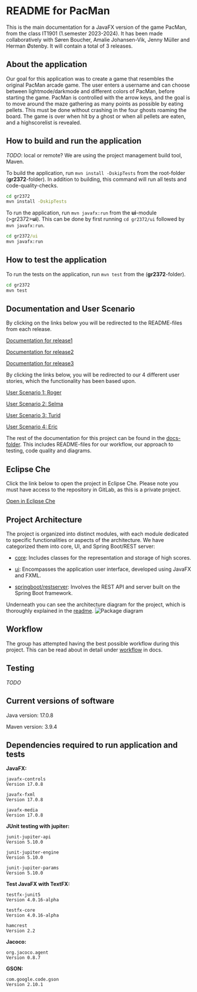 # README for PacMan

This is the main documentation for a JavaFX version of the game PacMan, from the class IT1901 (1.semester 2023-2024).
It has been made collaboratively with Søren Boucher, Amalie Johansen-Vik, Jenny Müller and Herman Østenby.
It will contain a total of 3 releases.

## About the application

Our goal for this application was to create a game that resembles the original PacMan arcade game. The user enters a username and can choose between lightmode/darkmode and different colors of PacMan, before starting the game. PacMan is controlled with the arrow keys, and the goal is to move around the maze gathering as many points as possible by eating pellets. This must be done without crashing in the four ghosts roaming the board. The game is over when hit by a ghost or when all pellets are eaten, and a highscorelist is revealed.

## How to build and run the application
*TODO*: local or remote?
We are using the project management build tool, Maven.

To build the application, run  `mvn install -DskipTests` from the root-folder (**gr2372**-folder). In addition to building, this command will run all tests and code-quality-checks.

```bat
cd gr2372
mvn install -DskipTests
```

To run the application, run  `mvn javafx:run` from the **ui**-module (>gr2372>**ui**). This can be done by first running `cd gr2372/ui` followed by `mvn javafx:run`.

```bat
cd gr2372/ui
mvn javafx:run
```

## How to test the application

 To run the tests on the application, run  `mvn test` from the (**gr2372**-folder).

 ```bat
cd gr2372
mvn test
```

## Documentation and User Scenario

By clicking on the links below you will be redirected to the README-files from each release.

[Documentation for release1](/gr2372/docs/release1/README.md)

[Documentation for release2](/gr2372/docs/release2/README.md)

[Documentation for release3](/gr2372/docs/release3/README.md)

By clicking the links below, you will be redirected to our 4 different user stories, which the functionality has been based upon.

[User Scenario 1: Roger](/gr2372/docs/userstories/userstory1.md)

[User Scenario 2: Selma](/gr2372/docs/userstories/userstory2.md)

[User Scenario 3: Turid](/gr2372/docs/userstories/userstory3.md)

[User Scenario 4: Eric](/gr2372/docs/userstories/userstory4.md)

The rest of the documentation for this project can be found in the [docs-folder](/gr2372/docs). This includes README-files for our workflow, our approach to testing, code quality and diagrams.

## Eclipse Che

Click the link below to open the project in Eclipse Che. Please note you must have access to the repository in GitLab, as this is a private project.

[Open in Eclipse Che](https://che.stud.ntnu.no/dashboard/#https://gitlab.stud.idi.ntnu.no/it1901/groups-2023/gr2372/gr2372?new)

## Project Architecture

The project is organized into distinct modules, with each module dedicated to specific functionalities or aspects of the architecture. We have categorized them into core, UI, and Spring Boot/REST server:

- [core](/gr2372/core/README.md): Includes classes for the representation and storage of high scores.

- [ui](/gr2372/ui/README.md): Encompasses the application user interface, developed using JavaFX and FXML.

- [springboot/restserver](/gr2372/springboot/restserver/README.md): Involves the REST API and server built on the Spring Boot framework.

Underneath you can see the architecture diagram for the project, which is thoroughly explained in the [readme](/gr2372/docs/diagrams/release3/README.md).
![Package diagram](image-1.png)


## Workflow

The group has attempted having the best possible workflow during this project. This can be read about in detail under [workflow](/gr2372/docs/workflow/README.md) in docs.

## Testing
*TODO*

## Current versions of software

Java version: 17.0.8

Maven version: 3.9.4

## Dependencies required to run application and tests

**JavaFX:**

    javafx-controls
    Version 17.0.8

    javafx-fxml
    Version 17.0.8

    javafx-media
    Version 17.0.8

**JUnit testing with jupiter:**

    junit-jupiter-api
    Version 5.10.0

    junit-jupiter-engine
    Version 5.10.0

    junit-jupiter-params
    Version 5.10.0

**Test JavaFX with TextFX:**

    testfx-junit5
    Version 4.0.16-alpha

    testfx-core
    Version 4.0.16-alpha

    hamcrest
    Version 2.2

**Jacoco:**

    org.jacoco.agent
    Version 0.8.7

**GSON:**

    com.google.code.gson
    Version 2.10.1